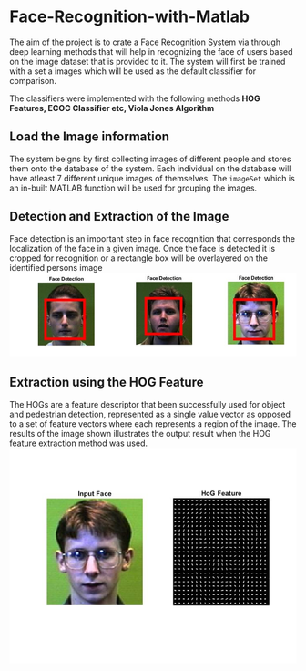 # Face-Recognition-with-Matlab


The aim of the project is to crate a Face Recognition System via through deep learning methods that will help in recognizing the face of users based on the image dataset 
that is provided to it. The system will first be trained with a set a images which will be used as the default classifier for comparison.

The classifiers were implemented with the following methods **HOG Features, ECOC Classifier etc, Viola Jones Algorithm**


## Load the Image information 
The system beigns by first collecting images of different people and stores them onto the database of the system. Each individual on the database will have 
atleast 7 different unique images of themselves. 
The `imageSet` which is an in-built MATLAB function will be used for grouping the images. 

## Detection and Extraction of the Image
Face detection is an important step in face recognition that corresponds the localization of the face in a given image. Once the face is detected it is cropped for recognition or a rectangle box will be overlayered on the identified persons image
![GitHub Logo](/images/all.jpg)

## Extraction using the HOG Feature 
The HOGs are a feature descriptor that been successfully used for object and pedestrian detection, represented as a single value vector as opposed to a set of feature vectors where each represents a region of the image. The results of the image shown illustrates the output result when the HOG feature extraction
method was used.
                  ![GitHub Logo](/images/pp2.jpg)
